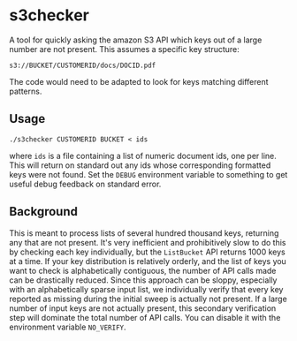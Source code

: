 s3checker
=========

A tool for quickly asking the amazon S3 API which keys out of a large number
are not present.  This assumes a specific key structure:

    s3://BUCKET/CUSTOMERID/docs/DOCID.pdf

The code would need to be adapted to look for keys matching different patterns.

## Usage

    ./s3checker CUSTOMERID BUCKET < ids

where `ids` is a file containing a list of numeric document ids, one per line.
This will return on standard out any ids whose corresponding formatted keys
were not found.  Set the `DEBUG` environment variable to something to get
useful debug feedback on standard error.

## Background

This is meant to process lists of several hundred thousand keys, returning any
that are not present.  It's very inefficient and prohibitively slow to do this
by checking each key individually, but the `ListBucket` API returns 1000 keys
at a time.  If your key distribution is relatively orderly, and the list of
keys you want to check is alphabetically contiguous, the number of API calls
made can be drastically reduced.  Since this approach can be sloppy, especially
with an alphabetically sparse input list, we individually verify that every key
reported as missing during the initial sweep is actually not present.  If a
large number of input keys are not actually present, this secondary
verification step will dominate the total number of API calls.  You can disable
it with the environment variable `NO_VERIFY`.
